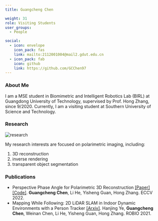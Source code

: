 ```yaml
---
title: Guangcheng Chen

weight: 31
role: Visiting Students
user_groups:
  - People

social:
  - icon: envelope 
    icon_pack: fas
    link: mailto:2112001004@mail2.gdut.edu.cn
  - icon_pack: fab
    icon: github
    link: https://github.com/GCChen97
---
```

### About Me
I am a MSE student in Biomimetric and Intelligent Robotics Lab (BIRL) at Guangdong University of Technology, supervised by Prof. Hong Zhang, since 9/2020. Currently, I am a visiting student at Southern University of Science and Technology.

### Research
![research](authors_research/guangcheng_chen.gif "Research Introduction")

My research interests are focused on polarimetric imaging, including:
1. 3D reconstruction
2. inverse rendering
3. transparent object segmentation 

### Publications
- Perspective Phase Angle for Polarimetric 3D Reconstruction [[Paper]](https://www.ecva.net/papers/eccv_2022/papers_ECCV/html/6667_ECCV_2022_paper.php) [[Code]](https://github.com/GCChen97/ppa4p3d). **Guangcheng Chen**, Li He, Yisheng Guan, Hong Zhang. ECCV 2022.
- Mapping While Following: 2D LiDAR SLAM in Indoor Dynamic Environments with a Person Tracker [[Arxiv]](https://arxiv.org/pdf/2204.08163). Hanjing Ye, **Guangcheng Chen**, Weinan Chen, Li He, Yisheng Guan, Hong Zhang. ROBIO 2021.



